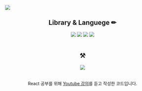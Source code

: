 
<img src="https://capsule-render.vercel.app/api?type=wave&color=auto&height=300&section=header&text=React%20Study&fontSize=90" />

<div align="center">
  <h2> Library & Languege ✏ </h2>
  <img src="https://img.shields.io/badge/javascript-F7DF1E?style=for-the-badge&logo=javascript&logoColor=black">
  <img src="https://img.shields.io/badge/react-61DAFB?style=for-the-badge&logo=react&logoColor=black">
  <img src="https://img.shields.io/badge/html-E34F26?style=for-the-badge&logo=html5&logoColor=white">
  <img src="https://img.shields.io/badge/css-1572B6?style=for-the-badge&logo=css3&logoColor=white">
  
</div>
<br />
<div align="center">
  <h2> ⚒ </h2>
  <img src="https://img.shields.io/badge/GitHub-181717?style=flat-square&logo=GitHub&logoColor=white"/>
  <br/><br/><br/>
  React 공부를 위해 <a href="https://www.youtube.com/watch?v=WWhgssiyfwY&list=PLWEkllwWIwsC_ESSo1PR3ujhhF4vPvdRE&index=4" target="_blank">Youtube 강의</a>를 듣고 작성한 코드입니다.
</div>
